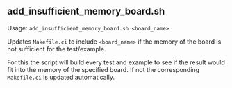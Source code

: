 add_insufficient_memory_board.sh
------------------

Usage: `add_insufficient_memory_board.sh <board_name>`

Updates `Makefile.ci` to include `<board_name>` if the memory of the board is not sufficient for the test/example.

For this the script will build every test and example to see if the result would fit into the memory of the specified
board. If not the corresponding `Makefile.ci` is updated automatically.

